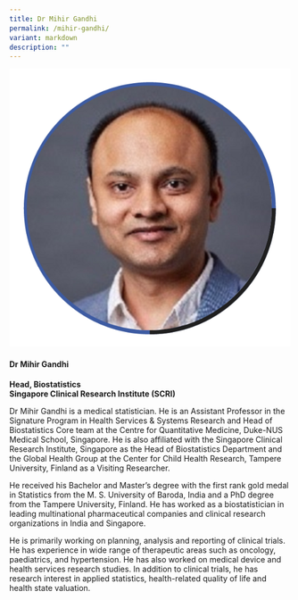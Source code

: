 ```yaml
---
title: Dr Mihir Gandhi
permalink: /mihir-gandhi/
variant: markdown
description: ""
---
```

<div class="row">
<div class="col is-3">
<img src="/images/Speaker_MihirGandhi.png">
</div>
<div class="col is-9 speaker-details">
	<h4><b>Dr Mihir Gandhi</b></h4>
<b>Head, Biostatistics<br>
	Singapore Clinical Research Institute (SCRI)</b>
	
<p>Dr Mihir Gandhi is a medical statistician. He is an Assistant Professor in the Signature Program in Health Services &amp; Systems Research and Head of Biostatistics Core team at the Centre for Quantitative Medicine, Duke-NUS Medical School, Singapore. He is also affiliated with the Singapore Clinical Research Institute, Singapore as the Head of Biostatistics Department and the Global Health Group at the Center for Child Health Research, Tampere University, Finland as a Visiting Researcher.</p>

<p>He received his Bachelor and Master’s degree with the first rank gold medal in Statistics from the M. S. University of Baroda, India and a PhD degree from the Tampere University, Finland. He has worked as a biostatistician in leading multinational pharmaceutical companies and clinical research organizations in India and Singapore.</p>

<p>He is primarily working on planning, analysis and reporting of clinical trials. He has experience in wide range of therapeutic areas such as oncology, paediatrics, and hypertension. He has also worked on medical device and health services research studies. In addition to clinical trials, he has research interest in applied statistics, health-related quality of life and health state valuation.
</p>
</div>
</div>